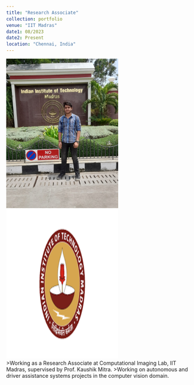 ```yaml
---
title: "Research Associate"
collection: portfolio
venue: "IIT Madras"
date1: 08/2023
date2: Present
location: "Chennai, India"
---
```

<img src='/images/iitm.jpeg' width=300 height=400>
<img src='/images/IITM.png' width=300 height=400><br/>
>Working as a Research Associate at Computational Imaging Lab, IIT Madras, supervised by Prof. Kaushik Mitra.    
>Working on autonomous and driver assistance systems projects in the computer vision domain.    
